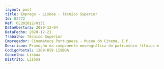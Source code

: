 ```yaml
--- 
layout: post
title: Emprego - Lisboa - Técnico Superior
Id: 82772
Ref: OE202012/0131
DataAbertura: 2020-12-04
DataFecho: 2020-12-21
Trabalho: Técnico Superior
Empregador: Cinemateca Portuguesa - Museu do Cinema, I.P.
Descricao: Promoção da componente museográfica do património fílmico e audiovisual  Organização de programas educativos de iniciação à imagem em movimento, de formação de novos públicos em especial infantis e juvenis  Promoção de visitas de estudo à Cinemateca Júnior, no âmbito do desenvolvimento das relações da instituição com as escolas  Realização de exposições interativas e ateliers de cinema e pré cinema e sessões de cinema  Acompanhamento de projetos europeus na área de educação e cinema.
CodigoPostal: 1269-059 LISBOA
Concelho: Lisboa
Distrito: Lisboa
--- 
```

